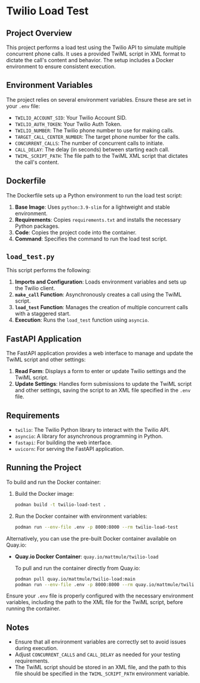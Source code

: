 # Twilio Load Test

## Project Overview

This project performs a load test using the Twilio API to simulate multiple concurrent phone calls. It uses a provided TwiML script in XML format to dictate the call's content and behavior. The setup includes a Docker environment to ensure consistent execution.

## Environment Variables

The project relies on several environment variables. Ensure these are set in your `.env` file:

- `TWILIO_ACCOUNT_SID`: Your Twilio Account SID.
- `TWILIO_AUTH_TOKEN`: Your Twilio Auth Token.
- `TWILIO_NUMBER`: The Twilio phone number to use for making calls.
- `TARGET_CALL_CENTER_NUMBER`: The target phone number for the calls.
- `CONCURRENT_CALLS`: The number of concurrent calls to initiate.
- `CALL_DELAY`: The delay (in seconds) between starting each call.
- `TWIML_SCRIPT_PATH`: The file path to the TwiML XML script that dictates the call's content.

## Dockerfile

The Dockerfile sets up a Python environment to run the load test script:

1. **Base Image**: Uses `python:3.9-slim` for a lightweight and stable environment.
2. **Requirements**: Copies `requirements.txt` and installs the necessary Python packages.
3. **Code**: Copies the project code into the container.
4. **Command**: Specifies the command to run the load test script.

## `load_test.py`

This script performs the following:

1. **Imports and Configuration**: Loads environment variables and sets up the Twilio client.
2. **`make_call` Function**: Asynchronously creates a call using the TwiML script.
3. **`load_test` Function**: Manages the creation of multiple concurrent calls with a staggered start.
4. **Execution**: Runs the `load_test` function using `asyncio`.

## FastAPI Application

The FastAPI application provides a web interface to manage and update the TwiML script and other settings:

1. **Read Form**: Displays a form to enter or update Twilio settings and the TwiML script.
2. **Update Settings**: Handles form submissions to update the TwiML script and other settings, saving the script to an XML file specified in the `.env` file.

## Requirements

- `twilio`: The Twilio Python library to interact with the Twilio API.
- `asyncio`: A library for asynchronous programming in Python.
- `fastapi`: For building the web interface.
- `uvicorn`: For serving the FastAPI application.

## Running the Project

To build and run the Docker container:

1. Build the Docker image:
    ```bash
    podman build -t twilio-load-test .
    ```

2. Run the Docker container with environment variables:
    ```bash
    podman run --env-file .env -p 8000:8000 --rm twilio-load-test
    ```

Alternatively, you can use the pre-built Docker container available on Quay.io:

- **Quay.io Docker Container**: `quay.io/mattmule/twilio-load`

  To pull and run the container directly from Quay.io:
    ```bash
    podman pull quay.io/mattmule/twilio-load:main
    podman run --env-file .env -p 8000:8000 --rm quay.io/mattmule/twilio-load:main
    ```

Ensure your `.env` file is properly configured with the necessary environment variables, including the path to the XML file for the TwiML script, before running the container.

## Notes

- Ensure that all environment variables are correctly set to avoid issues during execution.
- Adjust `CONCURRENT_CALLS` and `CALL_DELAY` as needed for your testing requirements.
- The TwiML script should be stored in an XML file, and the path to this file should be specified in the `TWIML_SCRIPT_PATH` environment variable.